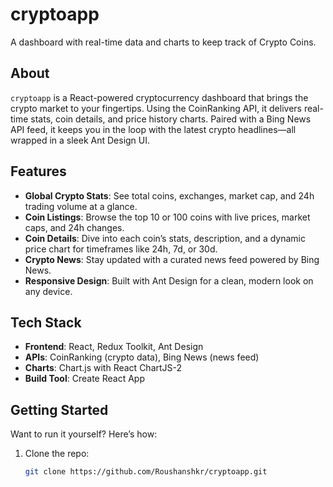 # cryptoapp
A dashboard with real-time data and charts to keep track of Crypto Coins.

## About
`cryptoapp` is a React-powered cryptocurrency dashboard that brings the crypto market to your fingertips. Using the CoinRanking API, it delivers real-time stats, coin details, and price history charts. Paired with a Bing News API feed, it keeps you in the loop with the latest crypto headlines—all wrapped in a sleek Ant Design UI.

## Features
- **Global Crypto Stats**: See total coins, exchanges, market cap, and 24h trading volume at a glance.
- **Coin Listings**: Browse the top 10 or 100 coins with live prices, market caps, and 24h changes.
- **Coin Details**: Dive into each coin’s stats, description, and a dynamic price chart for timeframes like 24h, 7d, or 30d.
- **Crypto News**: Stay updated with a curated news feed powered by Bing News.
- **Responsive Design**: Built with Ant Design for a clean, modern look on any device.

## Tech Stack
- **Frontend**: React, Redux Toolkit, Ant Design
- **APIs**: CoinRanking (crypto data), Bing News (news feed)
- **Charts**: Chart.js with React ChartJS-2
- **Build Tool**: Create React App

## Getting Started
Want to run it yourself? Here’s how:
1. Clone the repo:
   ```bash
   git clone https://github.com/Roushanshkr/cryptoapp.git